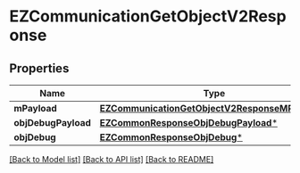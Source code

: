 # EZCommunicationGetObjectV2Response

## Properties
Name | Type | Description | Notes
------------ | ------------- | ------------- | -------------
**mPayload** | [**EZCommunicationGetObjectV2ResponseMPayload***](EZCommunicationGetObjectV2ResponseMPayload.md) |  | 
**objDebugPayload** | [**EZCommonResponseObjDebugPayload***](EZCommonResponseObjDebugPayload.md) |  | [optional] 
**objDebug** | [**EZCommonResponseObjDebug***](EZCommonResponseObjDebug.md) |  | [optional] 

[[Back to Model list]](../README.md#documentation-for-models) [[Back to API list]](../README.md#documentation-for-api-endpoints) [[Back to README]](../README.md)



